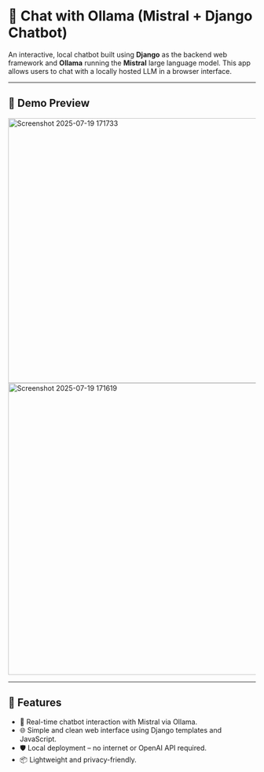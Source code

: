 # 🧠 Chat with Ollama (Mistral + Django Chatbot)

An interactive, local chatbot built using **Django** as the backend web framework and **Ollama** running the **Mistral** large language model. This app allows users to chat with a locally hosted LLM in a browser interface.

---

## 📸 Demo Preview

<img width="689" height="539" alt="Screenshot 2025-07-19 171733" src="https://github.com/user-attachments/assets/6e88e228-2a73-4aa9-9b5c-eaf267b95b21" />
<img width="790" height="594" alt="Screenshot 2025-07-19 171619" src="https://github.com/user-attachments/assets/1a82ecf4-2401-4283-9e9e-e328eaa8f628" />


---

## 🚀 Features

- 💬 Real-time chatbot interaction with Mistral via Ollama.
- 🌐 Simple and clean web interface using Django templates and JavaScript.
- 🛡️ Local deployment – no internet or OpenAI API required.
- 📦 Lightweight and privacy-friendly.
